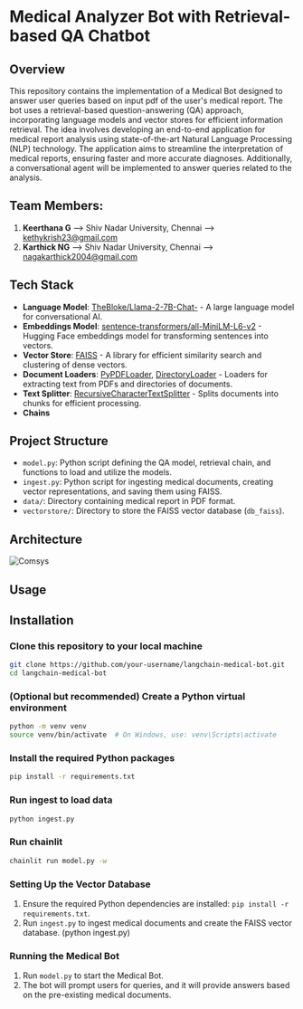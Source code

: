 # Medical Analyzer Bot with Retrieval-based QA Chatbot

## Overview

This repository contains the implementation of a Medical Bot designed to answer user queries based on input pdf of the user's medical report. The bot uses a retrieval-based question-answering (QA) approach, incorporating language models and vector stores for efficient information retrieval.
The idea involves developing an end-to-end application for medical report analysis using state-of-the-art Natural Language Processing (NLP) technology. The application aims to streamline the interpretation of medical reports, ensuring faster and more accurate diagnoses. Additionally, a conversational agent will be implemented to answer queries related to the analysis.

## Team Members:
1. **Keerthana G** --> Shiv Nadar University, Chennai --> kethykrish23@gmail.com
2. **Karthick NG** --> Shiv Nadar University, Chennai --> nagakarthick2004@gmail.com 
   
## Tech Stack

- **Language Model**: [TheBloke/Llama-2-7B-Chat-](https://huggingface.co/TheBloke/Llama-2-7B-Chat-GGML/blob/main/llama-2-7b-chat.ggmlv3.q8_0.bin) - A large language model for conversational AI.
- **Embeddings Model**: [sentence-transformers/all-MiniLM-L6-v2](https://huggingface.co/sentence-transformers/all-MiniLM-L6-v2) - Hugging Face embeddings model for transforming sentences into vectors.
- **Vector Store**: [FAISS](https://github.com/facebookresearch/faiss) - A library for efficient similarity search and clustering of dense vectors.
- **Document Loaders**: [PyPDFLoader](langchain_community/document_loaders.py), [DirectoryLoader](langchain_community/document_loaders.py) - Loaders for extracting text from PDFs and directories of documents.
- **Text Splitter**: [RecursiveCharacterTextSplitter](langchain/text_splitter.py) - Splits documents into chunks for efficient processing.
- **Chains**
## Project Structure

- `model.py`: Python script defining the QA model, retrieval chain, and functions to load and utilize the models.
- `ingest.py`: Python script for ingesting medical documents, creating vector representations, and saving them using FAISS.
- `data/`: Directory containing medical report in PDF format.
- `vectorstore/`: Directory to store the FAISS vector database (`db_faiss`).


## Architecture
![Comsys](https://github.com/KeerthanaG23/Medical-Report-Analyser/assets/116378322/4538db50-8653-4466-a869-9142debc0fb3)

## Usage

## Installation

### Clone this repository to your local machine
```bash
git clone https://github.com/your-username/langchain-medical-bot.git
cd langchain-medical-bot
```

### (Optional but recommended) Create a Python virtual environment
```bash
python -m venv venv
source venv/bin/activate  # On Windows, use: venv\Scripts\activate
```

### Install the required Python packages
```bash
pip install -r requirements.txt
```

### Run ingest to load data
```bash
python ingest.py
```

### Run chainlit
```bash
chainlit run model.py -w
```

### Setting Up the Vector Database

1. Ensure the required Python dependencies are installed: `pip install -r requirements.txt`.
2. Run `ingest.py` to ingest medical documents and create the FAISS vector database. (python ingest.py)

### Running the Medical Bot

1. Run `model.py` to start the Medical Bot.
2. The bot will prompt users for queries, and it will provide answers based on the pre-existing medical documents.


